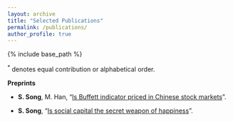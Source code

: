 ```yaml
---
layout: archive	
title: "Selected Publications"
permalink: /publications/
author_profile: true	  
---
```


{% include base_path %}

<sup>\*</sup> denotes equal contribution or alphabetical order.

**Preprints**

- **S. Song**, M. Han, “[Is Buffett indicator priced in Chinese stock markets]({{site.url}}/file/paper.pdf)”.

- **S. Song**,  “[Is social capital  the  secret weapon of happiness]({{site.url}}/file/lunwen2.pdf)”.

